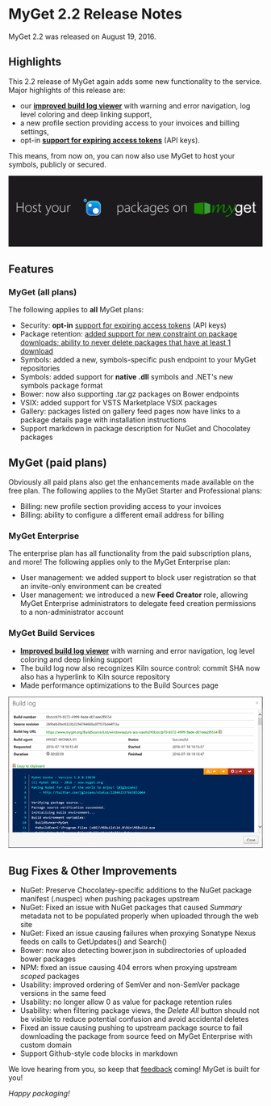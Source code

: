 # MyGet 2.2 Release Notes

MyGet 2.2 was released on August 19, 2016.

## Highlights

This 2.2 release of MyGet again adds some new functionality to the service. 
Major highlights of this release are: 

* our **[improved build log viewer](http://blog.myget.org/post/2016/08/04/Improved-build-log-viewer-with-error-navigation.aspx)** with warning and error navigation, log level coloring and deep linking support,
* a new profile section providing access to your invoices and billing settings,
* opt-in **[support for expiring access tokens](http://blog.myget.org/post/2016/06/14/Setting-an-expiration-time-for-your-MyGet-access-tokens.aspx)** (API keys).

This means, from now on, you can now also use MyGet to host your symbols, publicly or secured.

<a href="https://www.myget.org">
	<img src="Images/host your packages on myget.gif" alt="MyGet 2.1 Highlights" />
</a>

## Features

### MyGet (all plans)

The following applies to **all** MyGet plans:

* Security: **opt-in** [support for expiring access tokens](http://blog.myget.org/post/2016/06/14/Setting-an-expiration-time-for-your-MyGet-access-tokens.aspx) (API keys)
* Package retention: [added support for new constraint on package downloads; ability to never delete packages that have at least 1 download](http://blog.myget.org/post/2016/08/22/Keeping-feeds-clean-with-retention-rules.aspx)
* Symbols: added a new, symbols-specific push endpoint to your MyGet repositories
* Symbols: added support for **native .dll** symbols and .NET's new symbols package format
* Bower: now also supporting .tar.gz packages on Bower endpoints
* VSIX: added support for VSTS Marketplace VSIX packages
* Gallery: packages listed on gallery feed pages now have links to a package details page with installation instructions
* Support markdown in package description for NuGet and Chocolatey packages

## MyGet (paid plans)

Obviously all paid plans also get the enhancements made available on the free plan.
The following applies to the MyGet Starter and Professional plans:

* Billing: new profile section providing access to your invoices
* Billing: ability to configure a different email address for billing

### MyGet Enterprise

The enterprise plan has all functionality from the paid subscription plans, and more!
The following applies only to the MyGet Enterprise plan:

* User management: we added support to block user registration so that an invite-only environment can be created
* User management: we introduced a new **Feed Creator** role, allowing MyGet Enterprise administrators to delegate feed creation permissions to a non-administrator account

### MyGet Build Services
* **[Improved build log viewer](http://blog.myget.org/post/2016/08/04/Improved-build-log-viewer-with-error-navigation.aspx)** with warning and error navigation, log level coloring and deep linking support
* The build log now also recognizes Kiln source control: commit SHA now also has a hyperlink to Kiln source repository
* Made performance optimizations to the Build Sources page

<a href="http://blog.myget.org/post/2016/08/04/Improved-build-log-viewer-with-error-navigation.aspx">
	<img src="Images/MyGet-2.2-logviewer.png" alt="MyGet 2.1 Highlights" />
</a>


## Bug Fixes & Other Improvements
* NuGet: Preserve Chocolatey-specific additions to the NuGet package manifest (.nuspec) when pushing packages upstream
* NuGet: Fixed an issue with NuGet packages that caused *Summary* metadata not to be populated properly when uploaded through the web site
* NuGet: Fixed an issue causing failures when proxying Sonatype Nexus feeds on calls to GetUpdates() and Search()
* Bower: now also detecting bower.json in subdirectories of uploaded bower packages
* NPM: fixed an issue causing 404 errors when proxying upstream *scoped* packages
* Usability: improved ordering of SemVer and non-SemVer package versions in the same feed
* Usability: no longer allow 0 as value for package retention rules
* Usability: when filtering package views, the *Delete All* button should not be visible to reduce potential confusion and avoid accidental deletes
* Fixed an issue causing pushing to upstream package source to fail downloading the package from source feed on MyGet Enterprise with custom domain
* Support Github-style code blocks in markdown

We love hearing from you, so keep that [feedback](http://myget.uservoice.com/) coming! MyGet is built for you!

_Happy packaging!_